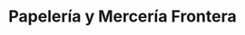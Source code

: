 ---
title: "Papelería y Mercería Frontera"
url: /ciudad-de-mexico/papeleria-y-merceria-frontera/
shop: copyshop
---